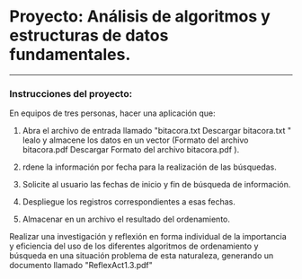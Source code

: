 # Proyecto: Análisis de algoritmos y estructuras de datos fundamentales.

---

### Instrucciones del proyecto:

En equipos de tres personas, hacer una aplicación que:

1. Abra el archivo de entrada llamado "bitacora.txt Descargar bitacora.txt " lealo y almacene los datos   en un vector  (Formato del archivo bitacora.pdf Descargar Formato del archivo bitacora.pdf ).

2. rdene la información por fecha para la realización de las búsquedas.

3. Solicite al usuario las fechas de inicio y fin de búsqueda de información.

4. Despliegue los registros correspondientes a esas fechas.

5. Almacenar en un archivo el resultado del ordenamiento.

Realizar una investigación y reflexión en forma individual de la importancia y eficiencia del uso de los diferentes algoritmos de ordenamiento y búsqueda en una situación problema de esta naturaleza, generando un documento llamado "ReflexAct1.3.pdf"